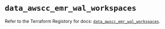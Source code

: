 # `data_awscc_emr_wal_workspaces`

Refer to the Terraform Registory for docs: [`data_awscc_emr_wal_workspaces`](https://registry.terraform.io/providers/hashicorp/awscc/0.70.0/docs/data-sources/emr_wal_workspaces).
